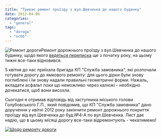 ```yaml
---
title: "Триває ремонт проїзду з вул.Шевченка до нашого будинку"
date: 2012-04-06
categories: 
  - "general"
tags: 
  - "doroga"
  - "осбб"
---
```


![](http://shevchenko4a.brovary.org/wp-content/uploads/2012/04/Remont-dorogi.jpg "Ремонт дороги")Ремонт дорожнього проїзду з вул.Шевченка до нашого будинку, щодо якого [ведеться переписка](http://shevchenko4a.brovary.org/remont-dorogi-ili-vreditelstvo/ "Ремонт дороги или вредительство?") ще з початку року, на цьому тижні все-таки відновився.

5 квітня до нас приїхала бригада КП "Служба замовника", які розпочали готувати дорогу до ямкового ремонту: для цього дірки були знову поглиблені і їм знову надали правильні геометричні форми. Нажаль, вкладати асфальт поки що неможливо через калюжі - необхідно дочекатися, щоб вони висохли.

Сьогодні я отримав відповідь від заступника міського голови Голубовського Г.П., який повідомив, що КП "Служба замовника" дано доручення у квітні 2012 року закінчити ремонт дорожнього покриття проїзду від вул.Шевченка до буд.№4-А по вул.Шевченка. <!--more--> Лист дає надію, що в цьому місяці дорогу все-таки відремонтують - чекатимемо!

[![](http://shevchenko4a.brovary.org/wp-content/uploads/2012/04/SHHodo-remontu-dorogi-203x300.jpg "Щодо ремонту дороги")](http://shevchenko4a.brovary.org/wp-content/uploads/2012/04/SHHodo-remontu-dorogi.jpg)
